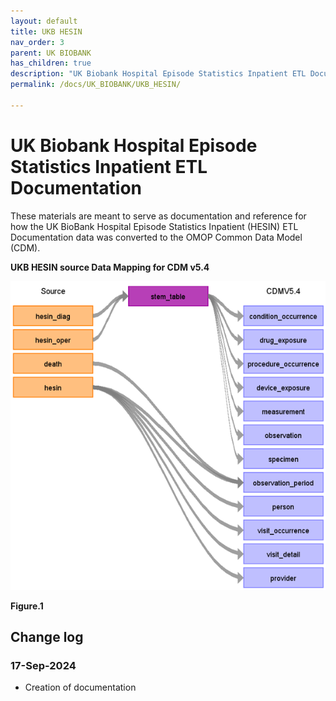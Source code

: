 ```yaml
---
layout: default
title: UKB HESIN
nav_order: 3
parent: UK BIOBANK
has_children: true
description: "UK Biobank Hospital Episode Statistics Inpatient ETL Documentation"
permalink: /docs/UK_BIOBANK/UKB_HESIN/

---
```


# UK Biobank Hospital Episode Statistics Inpatient ETL Documentation

These materials are meant to serve as documentation and reference for how the UK BioBank Hospital Episode Statistics Inpatient (HESIN) ETL Documentation data was converted to the OMOP Common Data Model (CDM).

**UKB HESIN source Data Mapping for CDM v5.4**

![](images/ukb_hesin.png)

**Figure.1**

## Change log

### 17-Sep-2024
- Creation of documentation